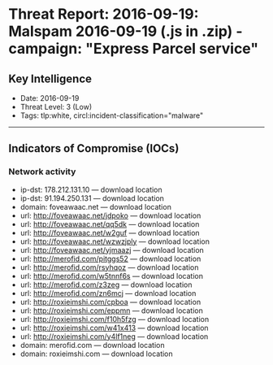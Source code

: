 # Threat Report: 2016-09-19: Malspam 2016-09-19 (.js in .zip) - campaign: "Express Parcel service"


## Key Intelligence
* Date: 2016-09-19
* Threat Level: 3 (Low)
* Tags: tlp:white, circl:incident-classification="malware"

---

## Indicators of Compromise (IOCs)
### Network activity
* ip-dst: 178.212.131.10 — download location
* ip-dst: 91.194.250.131 — download location
* domain: foveawaac.net — download location
* url: http://foveawaac.net/jdpoko — download location
* url: http://foveawaac.net/qq5dk — download location
* url: http://foveawaac.net/w2guf — download location
* url: http://foveawaac.net/wzwzjply — download location
* url: http://foveawaac.net/yjmaazj — download location
* url: http://merofid.com/pitggs52 — download location
* url: http://merofid.com/rsyhqoz — download location
* url: http://merofid.com/w5tnnf6s — download location
* url: http://merofid.com/z3zeg — download location
* url: http://merofid.com/zn6mcj — download location
* url: http://roxieimshi.com/cpboa — download location
* url: http://roxieimshi.com/eppmn — download location
* url: http://roxieimshi.com/f10h5fzg — download location
* url: http://roxieimshi.com/w41x413 — download location
* url: http://roxieimshi.com/y4lf1neg — download location
* domain: merofid.com — download location
* domain: roxieimshi.com — download location
